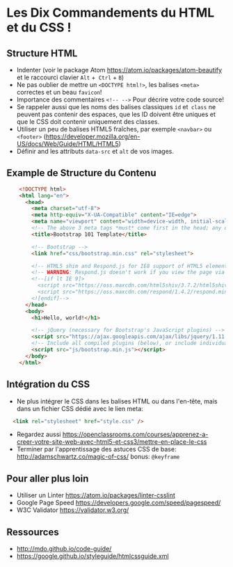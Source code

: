 # Les Dix Commandements du HTML et du CSS !

## Structure HTML

- Indenter (voir le package Atom <https://atom.io/packages/atom-beautify> et le raccourci clavier `Alt` +` Ctrl` + `B`)
- Ne pas oublier de mettre un `<DOCTYPE html!>`, les balises `<meta>` correctes et un beau `favicon`!
- Importance des commentaires `<!-- -->` Pour décrire votre code source!
- Se rappeler aussi que les noms des balises classiques `id` et` class` ne peuvent pas contenir des espaces, que les ID doivent être uniques et que le CSS doit contenir uniquement des classes.
- Utiliser un peu de balises HTML5 fraîches, par exemple `<navbar>` ou `<footer>` (<https://developer.mozilla.org/en-US/docs/Web/Guide/HTML/HTML5>)
- Définir and les attributs `data-src` et `alt` de vos images.

## Example de Structure du Contenu

```html
    <!DOCTYPE html>
    <html lang="en">
      <head>
        <meta charset="utf-8">
        <meta http-equiv="X-UA-Compatible" content="IE=edge">
        <meta name="viewport" content="width=device-width, initial-scale=1">
        <!-- The above 3 meta tags *must* come first in the head; any other head content must come *after* these tags -->
        <title>Bootstrap 101 Template</title>

        <!-- Bootstrap -->
        <link href="css/bootstrap.min.css" rel="stylesheet">

        <!-- HTML5 shim and Respond.js for IE8 support of HTML5 elements and media queries -->
        <!-- WARNING: Respond.js doesn't work if you view the page via file:// -->
        <!--[if lt IE 9]>
          <script src="https://oss.maxcdn.com/html5shiv/3.7.2/html5shiv.min.js"></script>
          <script src="https://oss.maxcdn.com/respond/1.4.2/respond.min.js"></script>
        <![endif]-->
      </head>
      <body>
        <h1>Hello, world!</h1>

        <!-- jQuery (necessary for Bootstrap's JavaScript plugins) -->
        <script src="https://ajax.googleapis.com/ajax/libs/jquery/1.11.3/jquery.min.js"></script>
        <!-- Include all compiled plugins (below), or include individual files as needed -->
        <script src="js/bootstrap.min.js"></script>
      </body>
    </html>
```

## Intégration du CSS

- Ne plus intégrer le CSS dans les balises HTML ou dans l'en-tête, mais dans un fichier CSS dédié avec le lien meta:
```html
  <link rel="stylesheet" href="style.css" />
```
- Regardez aussi <https://openclassrooms.com/courses/apprenez-a-creer-votre-site-web-avec-html5-et-css3/mettre-en-place-le-css>
- Terminer par l'apprentissage des astuces CSS de base: <http://adamschwartz.co/magic-of-css/> bonus: `@keyframe`

## Pour aller plus loin

- Utiliser un Linter <https://atom.io/packages/linter-csslint>
- Google Page Speed <https://developers.google.com/speed/pagespeed/>
- W3C Validator <https://validator.w3.org/>

## Ressources

- <http://mdo.github.io/code-guide/>
- <https://google.github.io/styleguide/htmlcssguide.xml>
